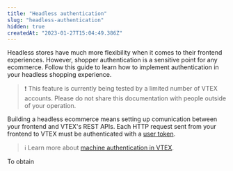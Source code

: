 ```yaml
---
title: "Headless authentication"
slug: "headless-authentication"
hidden: true
createdAt: "2023-01-27T15:04:49.386Z"
---
```


Headless stores have much more flexibility when it comes to their frontend experiences. However, shopper authentication is a sensitive point for any ecommerce. Follow this guide to learn how to implement authentication in your headless shopping experience.

>❗ This feature is currently being tested by a limited number of VTEX accounts. Please do not share this documentation with people outside of your operation.

Building a headless ecommerce means setting up comunication between your frontend and VTEX's REST APIs. Each HTTP request sent from your frontend to VTEX must be authenticated with a [user token](https://developers.vtex.com/docs/guides/getting-started-authentication#user-token).

>ℹ️ Learn more about [machine authentication in VTEX](https://developers.vtex.com/docs/guides/getting-started-authentication).

To obtain 